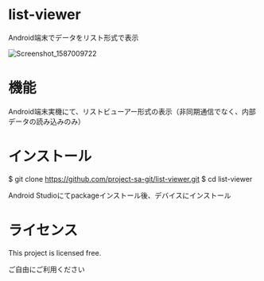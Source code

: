 # list-viewer
Android端末でデータをリスト形式で表示

![Screenshot_1587009722](https://user-images.githubusercontent.com/50135286/79413317-922d4c00-7fe2-11ea-82da-2179f32a670c.png)

# 機能
Android端末実機にて、リストビューアー形式の表示（非同期通信でなく、内部データの読み込みのみ）

# インストール
$ git clone https://github.com/project-sa-git/list-viewer.git
$ cd list-viewer

Android Studioにてpackageインストール後、デバイスにインストール

# ライセンス
This project is licensed free.

ご自由にご利用ください
